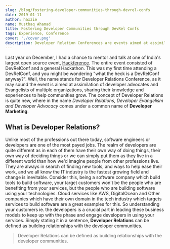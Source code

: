 ```yaml
---
slug: /blog/fostering-developer-communities-through-devrel-confs
date: 2019-01-11
author: haxzie
name: Musthaq Ahamad
title: Fostering Developer Communities through DevRel Confs
tags: Experience, Conference
cover: './cover.png'
description: Developer Relation Conferences are events aimed at assimilation of developer advocates and Evangelists of multiple organizations, sharing their knowledge and experiences to help communities grow.
---
```

Last year on December, I had a chance to mentor and talk at one of India's largest open source event, [Hackference](https://hackference.in). The entire event consisted of DevRelConf and a general Hackathon. This was my first time attending a DevRelConf, and you might be wondering "what the heck is a DevRelConf anyway?". Well, the name stands for Developer Relations Conference, as it may sound the event is aimed at assimilation of developer advocates and Evangelists of multiple organizations, sharing their knowledge and experiences to help communities grow. The concept of Developer Relations is quite new, where in the name _Developer Relations, Developer Evangelism and Developer Advocacy_ comes under a common name of **Developer Marketing**.

## What is Developer Relations?
Unlike most of the professions out there today, software engineers or developers are one of the most payed jobs. The realm of developers are quite different as in each of them have their own way of doing things, their own way of deciding things or we can simply put them as they live in a different world than how we'd imagine people from other professions live. They are always in search of finding new tools, and ways to help ease their work, and we all know the IT industry is the fastest growing field and change is inevitable. Consider this, being a software company which build tools to build software, your target customers won't be the people who are benefiting from your services, but the people who are building software using your technologies. Cloud services like AWS, DigitalOcean and Other companies which have their own domain in the tech industry which targets services to build software are a great examples for this. So understanding your customers ie. the developers is a crucial part in leading these business models to keep up with the phase and engage developers in using your services. Simply stating it in a sentence, **Developer Relations** can be defined as building relationships with the developer communities.
> Developer Relations can be defined as building relationships with the developer communities. 